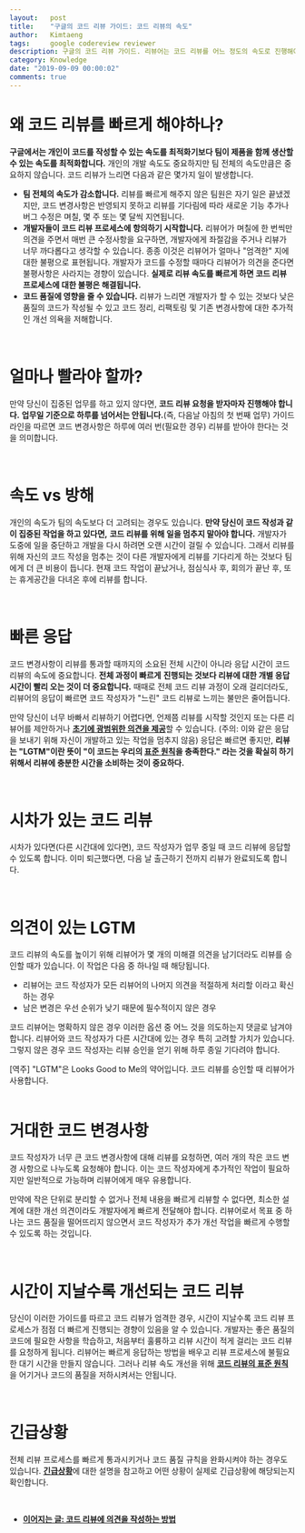 ```yaml
---
layout:   post
title:    "구글의 코드 리뷰 가이드: 코드 리뷰의 속도"
author:   Kimtaeng
tags: 	  google codereview reviewer
description: 구글의 코드 리뷰 가이드. 리뷰어는 코드 리뷰를 어느 정도의 속도로 진행해야 할까?
category: Knowledge
date: "2019-09-09 00:00:02"
comments: true
---
```


# 왜 코드 리뷰를 빠르게 해야하나?

**구글에서는 개인이 코드를 작성할 수 있는 속도를 최적화기보다 팀이 제품을 함께 생산할 수 있는 속도를 최적화합니다.**
개인의 개발 속도도 중요하지만 팀 전체의 속도만큼은 중요하지 않습니다. 코드 리뷰가 느리면 다음과 같은 몇가지 일이 발생합니다.

- **팀 전체의 속도가 감소합니다.** 리뷰를 빠르게 해주지 않은 팀원은 자기 일은 끝냈겠지만, 코드 변경사항은 반영되지 못하고
리뷰를 기다림에 따라 새로운 기능 추가나 버그 수정은 며칠, 몇 주 또는 몇 달씩 지연됩니다.
- **개발자들이 코드 리뷰 프로세스에 항의하기 시작합니다.** 리뷰어가 며칠에 한 번씩만 의견을 주면서 매번 큰 수정사항을 요구하면,
개발자에게 좌절감을 주거나 리뷰가 너무 까다롭다고 생각할 수 있습니다. 종종 이것은 리뷰어가 얼마나 "엄격한" 지에 대한 불평으로
표현됩니다. 개발자가 코드를 수정할 때마다 리뷰어가 의견을 준다면 불평사항은 사라지는 경향이 있습니다.
**실제로 리뷰 속도를 빠르게 하면 코드 리뷰 프로세스에 대한 불평은 해결됩니다.**
- **코드 품질에 영향을 줄 수 있습니다.** 리뷰가 느리면 개발자가 할 수 있는 것보다 낮은 품질의 코드가 작성될 수 있고
코드 정리, 리팩토링 및 기존 변경사항에 대한 추가적인 개선 의욕을 저해합니다.

<br/>

# 얼마나 빨라야 할까?

만약 당신이 집중된 업무를 하고 있지 않다면, **코드 리뷰 요청을 받자마자 진행해야 합니다.**
**업무일 기준으로 하루를 넘어서는 안됩니다.**(즉, 다음날 아침의 첫 번째 업무)
가이드라인을 따르면 코드 변경사항은 하루에 여러 번(필요한 경우) 리뷰를 받아야 한다는 것을 의미합니다.

<br/>

# 속도 vs 방해

개인의 속도가 팀의 속도보다 더 고려되는 경우도 있습니다. **만약 당신이 코드 작성과 같이 집중된 작업을 하고 있다면,**
**코드 리뷰를 위해 일을 멈추지 말아야 합니다.** 개발자가 도중에 일을 중단하고 개발을 다시 하려면 오랜 시간이 걸릴 수 있습니다.
그래서 리뷰를 위해 자신의 코드 작성을 멈추는 것이 다른 개발자에게 리뷰를 기다리게 하는 것보다 팀에게 더 큰 비용이 듭니다.
현재 코드 작업이 끝났거나, 점심식사 후, 회의가 끝난 후, 또는 휴게공간을 다녀온 후에 리뷰를 합니다.

<br/>

# 빠른 응답

코드 변경사항이 리뷰를 통과할 때까지의 소요된 전체 시간이 아니라 응답 시간이 코드 리뷰의 속도에 중요합니다. **전체 과정이 빠르게**
**진행되는 것보다 리뷰에 대한 개별 응답 시간이 빨리 오는 것이 더 중요합니다.** 때때로 전체 코드 리뷰 과정이 오래 걸리더라도,
리뷰어의 응답이 빠르면 코드 작성자가 "느린" 코드 리뷰로 느끼는 불만은 줄어듭니다.

만약 당신이 너무 바빠서 리뷰하기 어렵다면, 언제쯤 리뷰를 시작할 것인지 또는 다른 리뷰어를 제안하거나
<a href="/post/navigating-a-cl-in-review" target="_blank">**초기에 광범위한 의견을 제공**</a>할 수 있습니다.
(주의: 이와 같은 응답을 보내기 위해 자신이 개발하고 있는 작업을 멈추지 않음)  응답은 빠르면 좋지만, **리뷰는 "LGTM"이란 뜻이
"이 코드는 우리의 <a href="/post/the-standard-of-code-review" target="_blank">표준 원칙</a>을 충족한다."
라는 것을 확실히 하기 위해서 리뷰에 충분한 시간을 소비하는 것이 중요하다.**

<br/>

# 시차가 있는 코드 리뷰

시차가 있다면(다른 시간대에 있다면), 코드 작성자가 업무 중일 때 코드 리뷰에 응답할 수 있도록 합니다. 이미 퇴근했다면,
다음 날 출근하기 전까지 리뷰가 완료되도록 합니다.

<br/>

# 의견이 있는 LGTM

코드 리뷰의 속도를 높이기 위해 리뷰어가 몇 개의 미해결 의견을 남기더라도 리뷰를 승인할 때가 있습니다. 이 작업은 다음 중
하나일 때 해당됩니다.

- 리뷰어는 코드 작성자가 모든 리뷰어의 나머지 의견을 적절하게 처리할 이라고 확신하는 경우
- 남은 변경은 우선 순위가 낮기 때문에 필수적이지 않은 경우

코드 리뷰어는 명확하지 않은 경우 이러한 옵션 중 어느 것을 의도하는지 댓글로 남겨야 합니다.
리뷰어와 코드 작성자가 다른 시간대에 있는 경우 특히 고려할 가치가 있습니다. 그렇지 않은 경우 코드 작성자는
리뷰 승인을 얻기 위해 하루 종일 기다려야 합니다.

<div class="post_comments">[역주] "LGTM"은 Looks Good to Me의 약어입니다. 코드 리뷰를 승인할 때 리뷰어가 사용합니다.</div>

<br/>

# 거대한 코드 변경사항

코드 작성자가 너무 큰 코드 변경사항에 대해 리뷰를 요청하면, 여러 개의 작은 코드 변경 사항으로 나누도록 요청해야 합니다.
이는 코드 작성자에게 추가적인 작업이 필요하지만 일반적으로 가능하며 리뷰어에게 매우 유용합니다.

만약에 작은 단위로 분리할 수 없거나 전체 내용을 빠르게 리뷰할 수 없다면, 최소한 설계에 대한 개선 의견이라도 개발자에게
빠르게 전달해야 합니다. 리뷰어로서 목표 중 하나는 코드 품질을 떨어뜨리지 않으면서 코드 작성자가 추가 개선 작업을
빠르게 수행할 수 있도록 하는 것입니다.

<br/>

# 시간이 지날수록 개선되는 코드 리뷰

당신이 이러한 가이드를 따르고 코드 리뷰가 엄격한 경우, 시간이 지날수록 코드 리뷰 프로세스가 점점 더 빠르게 진행되는
경향이 있음을 알 수 있습니다. 개발자는 좋은 품질의 코드에 필요한 사항을 학습하고, 처음부터 훌륭하고 리뷰 시간이
적게 걸리는 코드 리뷰를 요청하게 됩니다. 리뷰어는 빠르게 응답하는 방법을 배우고 리뷰 프로세스에 불필요한 대기 시간을
만들지 않습니다. 그러나 리뷰 속도 개선을 위해 <a href="/post/the-standard-of-code-review" target="_blank">**코드 리뷰의 표준 원칙**</a>을
어기거나 코드의 품질을 저하시켜서는 안됩니다.

<br/>

# 긴급상황

전체 리뷰 프로세스를 빠르게 통과시키거나 코드 품질 규칙을 완화시켜야 하는 경우도 있습니다.
<a href="/post/what-is-an-emergency" target="_blank">**긴급상황**</a>에 대한 설명을 참고하고
어떤 상황이 실제로 긴급상황에 해당되는지 확인합니다.

<br/>

- <a href="/post/how-to-write-code-review" target="_blank">**이어지는 글: 코드 리뷰에 의견을 작성하는 방법**</a>  

